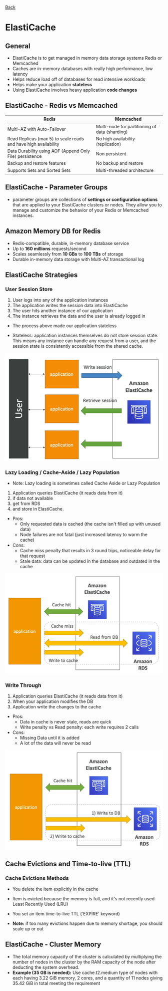 [Back](./AWS.md)

# ElastiCache

## General

- ElastiCache is to get managed in memory data storage systems Redis or Memcached
- Caches are in-memory databases with really high performance, low latency
- Helps reduce load off of databases for read intensive workloads
- Helps make your application **stateless**
- Using ElastiCache involves heavy application **code changes**

## ElastiCache - Redis vs Memcached

| Redis                                                           | Memcached                                      |
| --------------------------------------------------------------- | ---------------------------------------------- |
| Multi-AZ with Auto-Failover                                     | Multi-node for partitioning of data (sharding) |
| Read Replicas (max 5) to scale reads and have high availability | No high availability (replication)             |
| Data Durability using AOF (Append Only File) persistence        | Non persistent                                 |
| Backup and restore features                                     | No backup and restore                          |
| Supports Sets and Sorted Sets                                   | Multi-threaded architecture                    |

## ElastiCache - Parameter Groups

- parameter groups are collections of **settings or configuration options** that are applied to your ElastiCache clusters or nodes. They allow you to manage and customize the behavior of your Redis or Memcached instances.

## Amazon Memory DB for Redis

- Redis-compatible, durable, in-memory database service
- Up to **160 millions** requests/second
- Scales seamlessly from **10 GBs** to **100 TBs** of storage
- Durable in-memory data storage with Multi-AZ transactional log

## ElastiCache Strategies

### User Session Store

1. User logs into any of the application instances
2. The application writes the session data into ElastiCache
3. The user hits another instance of our application
4. The instance retrieves the data and the user is already logged in

- The process above made our application stateless

- Stateless: application instances themselves do not store session state. This means any instance can handle any request from a user, and the session state is consistently accessible from the shared cache.

![User Session Store](./assets/3.png)

### Lazy Loading / Cache-Aside / Lazy Population

- Note: Lazy loading is sometimes called Cache Aside or Lazy Population

1. Application queries ElastiCache (it reads data from it)
2. if data not available
3. get from RDS
4. and store in ElastiCache.

- Pros:
  - Only requested data is cached (the cache isn't filled up with unused data)
  - Node failures are not fatal (just increased latency to warm the cache)
- Cons:
  - Cache miss penalty that results in 3 round trips, noticeable delay for that request
  - Stale data: data can be updated in the database and outdated in the cache

![Lazy Loading](./assets/4.png)

### Write Through

1. Application queries ElastiCache (it reads data from it)
2. When your application modifies the DB
3. Application write the changes to the cache

- Pros:
  - Data in cache is never stale, reads are quick
  - Write penalty vs Read penalty: each write requires 2 calls
- Cons:
  - Missing Data until it is added
  - A lot of the data will never be read

![Lazy Loading](./assets/5.png)

## Cache Evictions and Time-to-live (TTL)

### Cache Evictions Methods

- You delete the item explicitly in the cache
- Item is evicted because the memory is full, and it's not recently used Least Recently Used (LRU)
- You set an item time-to-live TTL ('EXPIRE' keyword)

- **Note:** if too many evictions happen due to memory shortage, you should scale up or out

## ElastiCache - Cluster Memory

- The total memory capacity of the cluster is calculated by multiplying the number of nodes in the cluster by the RAM capacity of the node after deducting the system overhead.
- **Example (35 GB is needed):** Use cache.t2.medium type of nodes with each having 3.22 GiB memory, 2 cores, and a quantity of 11 nodes giving 35.42 GiB in total meeting the requirement
